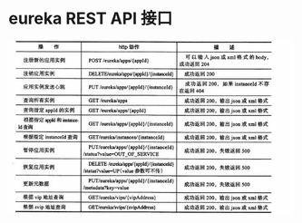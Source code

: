 # eureka REST API 接口


![在这里插入图片描述](https://github.com/wuxiaobo000111/pictures/blob/master/2019-04-16/2.jpg?raw=true)

